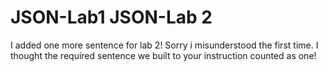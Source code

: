 # JSON-Lab1 JSON-Lab 2

I added one more sentence for lab 2! Sorry i misunderstood the first time. I thought the required sentence we built to your instruction counted as one!
